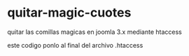 quitar-magic-cuotes
===================

quitar las comillas magicas en joomla 3.x mediante htaccess

este codigo ponlo al final del archivo .htaccess
